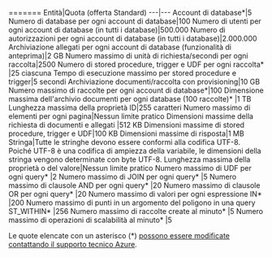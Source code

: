 =======
Entità|Quota (offerta Standard)
---|---
Account di database*|5
Numero di database per ogni account di database|100
Numero di utenti per ogni account di database (in tutti i database)|500.000
Numero di autorizzazioni per ogni account di database (in tutti i database)|2.000.000
Archiviazione allegati per ogni account di database (funzionalità di anteprima)|2 GB
Numero massimo di unità di richiesta/secondi per ogni raccolta|2500
Numero di stored procedure, trigger e UDF per ogni raccolta* |25 ciascuna
Tempo di esecuzione massimo per stored procedure e trigger|5 secondi
Archiviazione documenti/raccolta con provisioning|10 GB
Numero massimo di raccolte per ogni account di database*|100
Dimensione massima dell'archivio documenti per ogni database (100 raccolte)* |1 TB
Lunghezza massima della proprietà ID|255 caratteri
Numero massimo di elementi per ogni pagina|Nessun limite pratico
Dimensioni massime della richiesta di documenti e allegati |512 KB
Dimensioni massime di stored procedure, trigger e UDF|100 KB
Dimensioni massime di risposta|1 MB
Stringa|Tutte le stringhe devono essere conformi alla codifica UTF-8. Poiché UTF-8 è una codifica di ampiezza della variabile, le dimensioni della stringa vengono determinate con byte UTF-8.
Lunghezza massima della proprietà o del valore|Nessun limite pratico
Numero massimo di UDF per ogni query* |2
Numero massimo di JOIN per ogni query* |5
Numero massimo di clausole AND per ogni query* |20
Numero massimo di clausole OR per ogni query* |20
Numero massimo di valori per ogni espressione IN* |200
Numero massimo di punti in un argomento del poligono in una query ST\_WITHIN* |256
Numero massimo di raccolte create al minuto* |5
Numero massimo di operazioni di scalabilità al minuto* |5

Le quote elencate con un asterisco (*) [possono essere modificate contattando il supporto tecnico Azure](../articles/documentdb/documentdb-increase-limits.md).

<!---HONumber=AcomDC_0309_2016-->